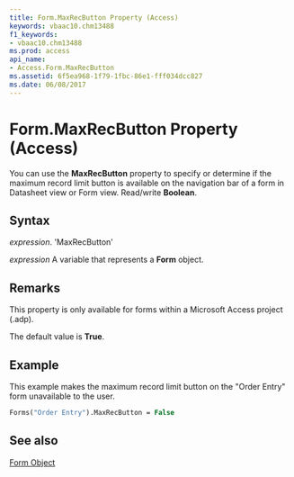 ```yaml
---
title: Form.MaxRecButton Property (Access)
keywords: vbaac10.chm13488
f1_keywords:
- vbaac10.chm13488
ms.prod: access
api_name:
- Access.Form.MaxRecButton
ms.assetid: 6f5ea968-1f79-1fbc-86e1-fff034dcc827
ms.date: 06/08/2017
---
```



# Form.MaxRecButton Property (Access)

You can use the  **MaxRecButton** property to specify or determine if the maximum record limit button is available on the navigation bar of a form in Datasheet view or Form view. Read/write **Boolean**.


## Syntax

 _expression_. 'MaxRecButton'

 _expression_ A variable that represents a **Form** object.


## Remarks

This property is only available for forms within a Microsoft Access project (.adp).

The default value is  **True**.


## Example

This example makes the maximum record limit button on the "Order Entry" form unavailable to the user.


```vb
Forms("Order Entry").MaxRecButton = False
```


## See also


[Form Object](Access.Form.md)

